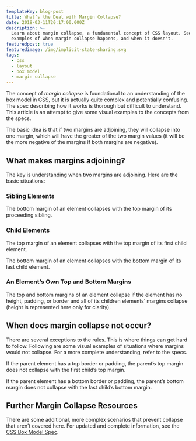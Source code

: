 ```yaml
---
templateKey: blog-post
title: What’s the Deal with Margin Collapse?
date: 2018-03-11T20:17:00.000Z
description: >-
  Learn about margin collapse, a fundamental concept of CSS layout. See visual
  examples of when margin collapse happens, and when it doesn't.
featuredpost: true
featuredimage: /img/implicit-state-sharing.svg
tags:
  - css
  - layout
  - box model
  - margin collapse
---
```

The concept of _margin collapse_ is foundational to an understanding of the box model in CSS, but it is actually quite complex and potentially confusing. The spec describing how it works is thorough but difficult to understand. This article is an attempt to give some visual examples to the concepts from the specs.

The basic idea is that if two margins are adjoining, they will collapse into one margin, which will have the greater of the two margin values (it will be the more negative of the margins if both margins are negative).

## What makes margins adjoining?

The key is understanding when two margins are adjoining. Here are the basic situations:

### Sibling Elements

The bottom margin of an element collapses with the top margin of its proceeding sibling.

### Child Elements

The top margin of an element collapses with the top margin of its first child element.

The bottom margin of an element collapses with the bottom margin of its last child element.

### An Element’s Own Top and Bottom Margins

The top and bottom margins of an element collapse if the element has no height, padding, or border and all of its children elements’ margins collapse (height is represented here only for clarity).

## When does margin collapse not occur?

There are several exceptions to the rules. This is where things can get hard to follow. Following are some visual examples of situations where margins would not collapse. For a more complete understanding, refer to the specs.

If the parent element has a top border or padding, the parent’s top margin does not collapse with the first child’s top margin.

If the parent element has a bottom border or padding, the parent’s bottom margin does not collapse with the last child’s bottom margin.

## Further Margin Collapse Resources

There are some additional, more complex scenarios that prevent collapse that aren’t covered here. For updated and complete information, see the [CSS Box Model Spec](https://www.w3.org/TR/CSS2/box.html#collapsing-margins).
